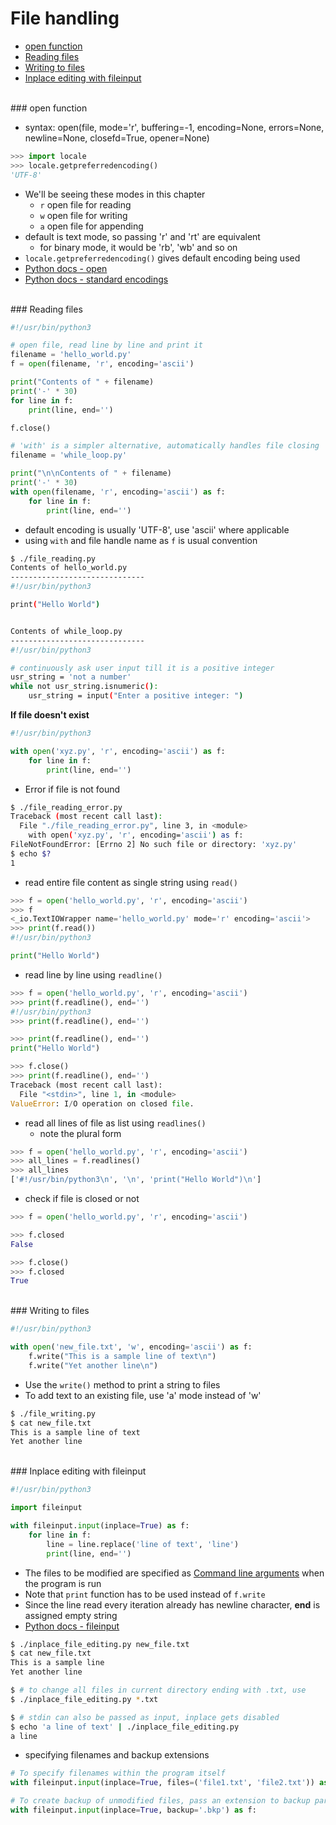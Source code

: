# <a name="file-handling"></a>File handling

* [open function](#open-function)
* [Reading files](#reading-files)
* [Writing to files](#writing-to-files)
* [Inplace editing with fileinput](#inplace-editing-with-fileinput)

<br>
### <a name="open-function"></a>open function

* syntax: open(file, mode='r', buffering=-1, encoding=None, errors=None, newline=None, closefd=True, opener=None)

```python
>>> import locale
>>> locale.getpreferredencoding()
'UTF-8'
```

* We'll be seeing these modes in this chapter
    * `r` open file for reading
    * `w` open file for writing
    * `a` open file for appending
* default is text mode, so passing 'r' and 'rt' are equivalent
    * for binary mode, it would be 'rb', 'wb' and so on
* `locale.getpreferredencoding()` gives default encoding being used
* [Python docs - open](https://docs.python.org/3/library/functions.html#open)
* [Python docs - standard encodings](https://docs.python.org/3/library/codecs.html#standard-encodings)

<br>
### <a name="reading-files"></a>Reading files

```python
#!/usr/bin/python3

# open file, read line by line and print it
filename = 'hello_world.py'
f = open(filename, 'r', encoding='ascii')

print("Contents of " + filename)
print('-' * 30)
for line in f:
    print(line, end='')

f.close()

# 'with' is a simpler alternative, automatically handles file closing
filename = 'while_loop.py'

print("\n\nContents of " + filename)
print('-' * 30)
with open(filename, 'r', encoding='ascii') as f:
    for line in f:
        print(line, end='')
```

* default encoding is usually 'UTF-8', use 'ascii' where applicable
* using `with` and file handle name as `f` is usual convention

```bash
$ ./file_reading.py
Contents of hello_world.py
------------------------------
#!/usr/bin/python3

print("Hello World")


Contents of while_loop.py
------------------------------
#!/usr/bin/python3

# continuously ask user input till it is a positive integer
usr_string = 'not a number'
while not usr_string.isnumeric():
    usr_string = input("Enter a positive integer: ")
```

**If file doesn't exist**

```python
#!/usr/bin/python3

with open('xyz.py', 'r', encoding='ascii') as f:
    for line in f:
        print(line, end='')
```

* Error if file is not found

```bash
$ ./file_reading_error.py 
Traceback (most recent call last):
  File "./file_reading_error.py", line 3, in <module>
    with open('xyz.py', 'r', encoding='ascii') as f:
FileNotFoundError: [Errno 2] No such file or directory: 'xyz.py'
$ echo $?
1
```

* read entire file content as single string using `read()`

```python
>>> f = open('hello_world.py', 'r', encoding='ascii')
>>> f
<_io.TextIOWrapper name='hello_world.py' mode='r' encoding='ascii'>
>>> print(f.read())
#!/usr/bin/python3

print("Hello World")

```

* read line by line using `readline()`

```python
>>> f = open('hello_world.py', 'r', encoding='ascii')
>>> print(f.readline(), end='')
#!/usr/bin/python3
>>> print(f.readline(), end='')

>>> print(f.readline(), end='')
print("Hello World")

>>> f.close()
>>> print(f.readline(), end='')
Traceback (most recent call last):
  File "<stdin>", line 1, in <module>
ValueError: I/O operation on closed file.
```

* read all lines of file as list using `readlines()`
    * note the plural form

```python
>>> f = open('hello_world.py', 'r', encoding='ascii')
>>> all_lines = f.readlines()
>>> all_lines
['#!/usr/bin/python3\n', '\n', 'print("Hello World")\n']
```

* check if file is closed or not

```python
>>> f = open('hello_world.py', 'r', encoding='ascii')

>>> f.closed
False

>>> f.close()
>>> f.closed
True
```

<br>
### <a name="writing-to-files"></a>Writing to files

```python
#!/usr/bin/python3

with open('new_file.txt', 'w', encoding='ascii') as f:
    f.write("This is a sample line of text\n")
    f.write("Yet another line\n")
```

* Use the `write()` method to print a string to files
* To add text to an existing file, use 'a' mode instead of 'w'

```bash
$ ./file_writing.py
$ cat new_file.txt 
This is a sample line of text
Yet another line
```

<br>
### <a name="inplace-editing-with-fileinput"></a>Inplace editing with fileinput

```python
#!/usr/bin/python3

import fileinput

with fileinput.input(inplace=True) as f:
    for line in f:
        line = line.replace('line of text', 'line')
        print(line, end='')
```

* The files to be modified are specified as [Command line arguments](./Command_line_arguments.md) when the program is run
* Note that `print` function has to be used instead of `f.write`
* Since the line read every iteration already has newline character, **end** is assigned empty string
* [Python docs - fileinput](https://docs.python.org/3/library/fileinput.html)

```bash
$ ./inplace_file_editing.py new_file.txt
$ cat new_file.txt 
This is a sample line
Yet another line

$ # to change all files in current directory ending with .txt, use
$ ./inplace_file_editing.py *.txt

$ # stdin can also be passed as input, inplace gets disabled
$ echo 'a line of text' | ./inplace_file_editing.py
a line
```

* specifying filenames and backup extensions

```python
# To specify filenames within the program itself
with fileinput.input(inplace=True, files=('file1.txt', 'file2.txt')) as f:

# To create backup of unmodified files, pass an extension to backup parameter
with fileinput.input(inplace=True, backup='.bkp') as f:
```
